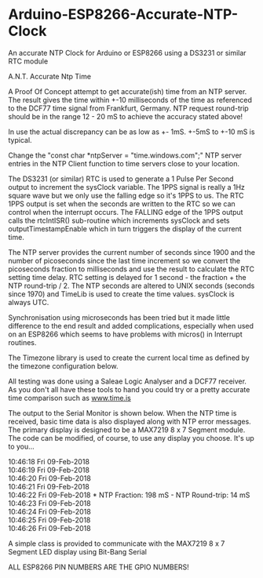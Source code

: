 # Arduino-ESP8266-Accurate-NTP-Clock
An accurate NTP Clock for Arduino or ESP8266 using a DS3231 or similar RTC module

A.N.T. Accurate Ntp Time

A Proof Of Concept attempt to get accurate(ish) time from an NTP server. The result gives the time within
+-10 milliseconds of the time as referenced to the DCF77 time signal from Frankfurt, Germany.
NTP request round-trip should be in the range 12 - 20 mS to achieve the accuracy stated above!

In use the actual discrepancy can be as low as +- 1mS. +-5mS to +-10 mS is typical.

Change the "const char *ntpServer = "time.windows.com";"  NTP server entries in the NTP Client function
to time servers close to your location.

The DS3231 (or similar) RTC is used to generate a 1 Pulse Per Second output to increment the sysClock variable.
The 1PPS signal is really a 1Hz square wave but we only use the falling edge so it's 1PPS to us.
The RTC 1PPS output is set when the seconds are written to the RTC so we can control when the interrupt occurs.
The FALLING edge of the 1PPS output calls the rtcIntISR() sub-routine which increments sysClock and sets
outputTimestampEnable which in turn triggers the display of the current time.

The NTP server provides the current number of seconds since 1900 and the number of picoseconds since the last
time increment so we convert the picoseconds fraction to milliseconds and use the result to calculate the RTC
setting time delay. RTC setting is delayed for 1 second - the fraction + the NTP round-trip / 2. The NTP seconds are
altered to UNIX seconds (seconds since 1970) and TimeLib is used to create the time values. sysClock is always UTC.

Synchronisation using microseconds has been tried but it made little difference to the end result and added
complications, especially when used on an ESP8266 which seems to have problems with micros() in Interrupt routines.

The Timezone library is used to create the current local time as defined by the timezone configuration below.

All testing was done using a Saleae Logic Analyser and a DCF77 receiver. As you don't all have these tools to hand
you could try or a pretty accurate time comparison such as www.time.is

The output to the Serial Monitor is shown below. When the NTP time is received, basic time data is also
displayed along with NTP error messages. The primary display is designed to be a MAX7219 8 x 7 Segment module. The
code can be modified, of course, to use any display you choose. It's up to you...

10:46:18 Fri 09-Feb-2018  
10:46:19 Fri 09-Feb-2018  
10:46:20 Fri 09-Feb-2018  
10:46:21 Fri 09-Feb-2018  
10:46:22 Fri 09-Feb-2018 * NTP Fraction: 198 mS - NTP Round-trip: 14 mS  
10:46:23 Fri 09-Feb-2018  
10:46:24 Fri 09-Feb-2018  
10:46:25 Fri 09-Feb-2018  
10:46:26 Fri 09-Feb-2018  

A simple class is provided to communicate with the MAX7219 8 x 7 Segment LED display using Bit-Bang Serial

ALL ESP8266 PIN NUMBERS ARE THE GPIO NUMBERS!
